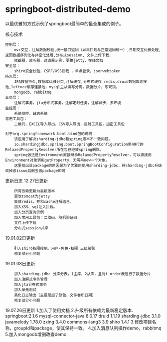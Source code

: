 # springboot-distributed-demo
以最优雅的方式示例了springboot最简单的最全集成的例子。

核心技术

    控制层：
        mvc交互，注解数据校验,统一接口返回（异常拦截与正常返回统一）,日期交互优雅处理,返回数据序列化与非空化处理,分布式session, 文件上传下载，
        拦截器，监听器，过滤器示例，更换jetty，在线文档
    安全层：
        shiro安全校验，CSRF/XSS拦截 ，单点登录，jsonwebtoken
    持久层:
        JPA数据持久,数据库优雅分页,注解缓存,分布式缓存 redis,druid数据库连接池,lettuce缓存连接池，mysql主从读写分离，数据分片，乐观锁，
        mongodb，rabbitmq
    业务层：
        注解式事务，jta分布式事务，注解定时任务，注解异步，多环境
    监控层：
        系统监控，日志系统
    常用工具包：
        二维码，EXCEL导入导出，CSV导入导出，反射工具包，加密工具包
        
    对于org.springframework.boot.bind包的说明：
        该包用于解决sharding-jdbc和spring版本不一致问题。
        io.shardingjdbc.spring.boot.SpringBootConfiguration第49行的RelaxedPropertyResolver所在包已经被spring删除。
        spring做法是Environment直接继承RelaxedPropertyResolver，可以直接用Environment对象调用getProperty，无需再new一个对象。
        这里给出该package的原因是为了优雅的使用sharding-jdbc，待sharding-jdbc升级改掉该issue后删去该package即可

更新日志
12.27日更新

        所有依赖更新为最新版本
        更改tomcat为jetty
        集成redis，并和cache注解结合。
        加入XSS、sql注入拦截。
        加入分页查询示例
        加入常用工具包：二维码，随机验证码
        文件上传下载
        分布式session共享
        
19.01.02日更新
    
        引入shiro权限控制。用户-角色-权限 三级级联
        修复部分小问题
        
19.01.08日更新
    
        加入sharding-jdbc 分库分表，1主库，2从库，且对t_order表进行了数据分片
        加入注解式事务管理
        加入jta分布式事务
        加入单元测试
        美化日志输出（主要是加了颜色，文件卷积日期）
        修复部分小问题


19.07.26日更新
        1.加入了使用文档
        2.升级所有依赖为最新稳定版本.
            springboot:2.1.6
            mysql-connector-java 8.0.17
            druid   1.1.19
            sharding-jdbc   3.1.0
            javamelody 1.78.0
            zxing   3.4.0
            commons-lang3   3.9
            shiro   1.4.1
        3.修改项目名称，groupId和package，使其保持一致。
        4.加入消息队列操作demo，rabbitmq
        5.加入mongodb增删改查demo

